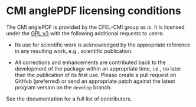 # CMI anglePDF licensing conditions

The CMI anglePDF is provided by the CFEL-CMI group as is. It is licensed under the
[GPL v3](./LICENSE-GPLv3.md) with the following additional requests to users:

* Its use for scientific work is acknowledged by the appropriate reference in any resulting work,
  e.g., scientific publication.

* All corrections and enhancements are contributed back to the development of the package within
  an appropriate time, i.e., no later than the publication of its first use. Please create a pull
  request on GitHub (preferred) or send an appropriate patch against the latest program version on
  the `develop` branch.

See the documentation for a full list of contributors.



<!-- Put Emacs local variables into HTML comment
Local Variables:
coding: utf-8
fill-column: 100
End:
-->
